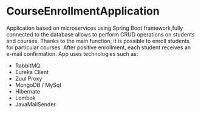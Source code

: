 # CourseEnrollmentApplication

Application based on microservices using Spring Boot framework,fully connected to the database allows to perform CRUD operations on students and courses. Thanks to the main function, it is possible to enroll students for particular courses. After positive enrollment, each student receives an e-mail confirmation. 
App uses technologies such as:
  - RabbitMQ
  - Eureka Client
  - Zuul Proxy
  - MongoDB / MySql
  - Hibernate
  - Lombok 
  - JavaMailSender
  

